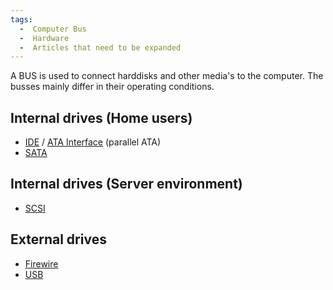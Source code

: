 ```yaml
---
tags:
  -  Computer Bus
  -  Hardware
  -  Articles that need to be expanded
---
```

A BUS is used to connect harddisks and other media's to the computer.
The busses mainly differ in their operating conditions.

## Internal drives (Home users)

- [IDE](ide.md) / [ATA Interface](ata_interface.md)
  (parallel ATA)
- [SATA](sata.md)

## Internal drives (Server environment)

- [SCSI](scsi.md)

## External drives

- [Firewire](firewire.md)
- [USB](usb.md)